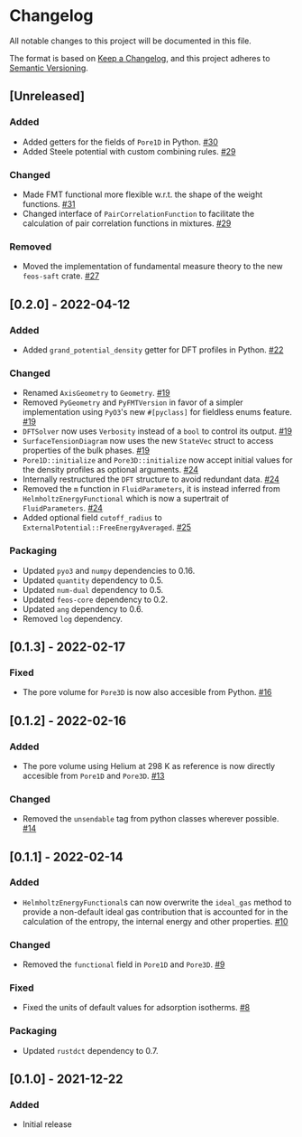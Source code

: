# Changelog
All notable changes to this project will be documented in this file.

The format is based on [Keep a Changelog](https://keepachangelog.com/en/1.0.0/),
and this project adheres to [Semantic Versioning](https://semver.org/spec/v2.0.0.html).

## [Unreleased]
### Added
- Added getters for the fields of `Pore1D` in Python. [#30](https://github.com/feos-org/feos-dft/pull/30)
- Added Steele potential with custom combining rules. [#29](https://github.com/feos-org/feos/pull/29)

### Changed
- Made FMT functional more flexible w.r.t. the shape of the weight functions. [#31](https://github.com/feos-org/feos-dft/pull/31)
- Changed interface of `PairCorrelationFunction` to facilitate the calculation of pair correlation functions in mixtures. [#29](https://github.com/feos-org/feos-dft/pull/29)

### Removed
- Moved the implementation of fundamental measure theory to the new `feos-saft` crate. [#27](https://github.com/feos-org/feos/pull/27)

## [0.2.0] - 2022-04-12
### Added
- Added `grand_potential_density` getter for DFT profiles in Python. [#22](https://github.com/feos-org/feos-dft/pull/22)

### Changed
- Renamed `AxisGeometry` to `Geometry`. [#19](https://github.com/feos-org/feos-dft/pull/19)
- Removed `PyGeometry` and `PyFMTVersion` in favor of a simpler implementation using `PyO3`'s new `#[pyclass]` for fieldless enums feature. [#19](https://github.com/feos-org/feos-dft/pull/19)
- `DFTSolver` now uses `Verbosity` instead of a `bool` to control its output. [#19](https://github.com/feos-org/feos-dft/pull/19)
- `SurfaceTensionDiagram` now uses the new `StateVec` struct to access properties of the bulk phases. [#19](https://github.com/feos-org/feos-dft/pull/19)
- `Pore1D::initialize` and `Pore3D::initialize` now accept initial values for the density profiles as optional arguments. [#24](https://github.com/feos-org/feos-dft/pull/24)
- Internally restructured the `DFT` structure to avoid redundant data. [#24](https://github.com/feos-org/feos-dft/pull/24)
- Removed the `m` function in `FluidParameters`, it is instead inferred from `HelmholtzEnergyFunctional` which is now a supertrait of `FluidParameters`. [#24](https://github.com/feos-org/feos-dft/pull/24)
- Added optional field `cutoff_radius` to `ExternalPotential::FreeEnergyAveraged`. [#25](https://github.com/feos-org/feos-dft/pull/25)

### Packaging
- Updated `pyo3` and `numpy` dependencies to 0.16.
- Updated `quantity` dependency to 0.5.
- Updated `num-dual` dependency to 0.5.
- Updated `feos-core` dependency to 0.2.
- Updated `ang` dependency to 0.6.
- Removed `log` dependency.

## [0.1.3] - 2022-02-17
### Fixed
- The pore volume for `Pore3D` is now also accesible from Python. [#16](https://github.com/feos-org/feos-dft/pull/16)

## [0.1.2] - 2022-02-16
### Added
- The pore volume using Helium at 298 K as reference is now directly accesible from `Pore1D` and `Pore3D`. [#13](https://github.com/feos-org/feos-dft/pull/13)

### Changed
- Removed the `unsendable` tag from python classes wherever possible. [#14](https://github.com/feos-org/feos-dft/pull/14)

## [0.1.1] - 2022-02-14
### Added
- `HelmholtzEnergyFunctional`s can now overwrite the `ideal_gas` method to provide a non-default ideal gas contribution that is accounted for in the calculation of the entropy, the internal energy and other properties. [#10](https://github.com/feos-org/feos-dft/pull/10)

### Changed
- Removed the `functional` field in `Pore1D` and `Pore3D`. [#9](https://github.com/feos-org/feos-dft/pull/9)

### Fixed
- Fixed the units of default values for adsorption isotherms. [#8](https://github.com/feos-org/feos-dft/pull/8)

### Packaging
- Updated `rustdct` dependency to 0.7.

## [0.1.0] - 2021-12-22
### Added
- Initial release
